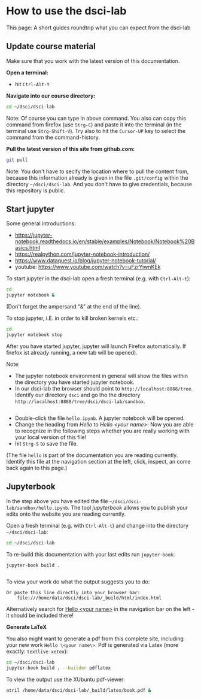 # How to use the dsci-lab

This page: A short guides roundtrip what you can expect from the dsci-lab

## Update course material

Make sure that you work with the latest version of this documentation.

**Open a terminal:**

* hit `Ctrl-Alt-t`

**Navigate into our course directory:**

```sh
cd ~/dsci/dsci-lab
```

Note: Of course you can type in above command. You also can copy this command from firefox (use `Strg-C`) and paste it into the terminal (in the terminal use `Strg-Shift-V`). Try also to hit the `Cursor-UP` key to select the command from the command-history.


**Pull the latest version of this site from github.com:**

```sh
git pull
```
 
Note: You don't have to secify the location where to pull the content from, because this information already is given in the file `.git/config` within the directory `~/dsci/dsci-lab`. And you don't have to give credentials, because this repository is public. 


## Start jupyter

Some general introductions:
* <https://jupyter-notebook.readthedocs.io/en/stable/examples/Notebook/Notebook%20Basics.html>
* <https://realpython.com/jupyter-notebook-introduction/>
* <https://www.dataquest.io/blog/jupyter-notebook-tutorial/>
* youtube: <https://www.youtube.com/watch?v=uFzrYiwnKEk>

To start jupyter in the dsci-lab open a fresh terminal (e.g. with `Ctrl-Alt-t`):

```sh
cd
jupyter notebook &
```

(Don't forget the ampersand "&" at the end of the line).

To stop jupyter, i.E. in order to kill broken kernels etc.:

```sh
cd
jupyter notebook stop
```

After you have started jupyter, jupyter will launch Firefox automatically. If firefox ist already running, a new tab will be opened).

Note:

* The jupyter notebook environment in general will show the files within the directory you have started jupyter notebook.
* In our dsci-lab the browser should point to `http://localhost:8888/tree`. Identify our directory `dsci` and go tho the directory `http://localhost:8888/tree/dsci/dsci-lab/sandbox`. 

```{figure} images/jupyter_tree_dsci_dsci-lab_sandbox_hello.png
```

* Double-click the file `hello.ipynb`. A jupyter notebook will be opened.
* Change the heading from *Hello* to *Hello \<your name\>*: Now you are able to recognize in the following steps whether you are really working with your local version of this file!
* hit `Strg-S` to save the file.

(The file `hello` is  part of the documentation you are reading currently. Identify this file at the navigation section at the left, click, inspect, an come back again to this page.)


## Jupyterbook

In the step above you have edited the file `~/dsci/dsci-lab/sandbox/hello.ipynb`. The tool *jupyterbook* allows you to publish your edits onto the website you are reading currently.

Open a fresh terminal (e.g. with `Ctrl-Alt-t`) and change into the directory `~/dsci/dsci-lab`:

```sh
cd ~/dsci/dsci-lab
```

To re-build this documentation with your last edits run `jupyter-book`:

```sh
jupyter-book build .
```

```{figure} images/jupyter-book_build_dot.png
```

To view your work do what the output suggests you to do:

    Or paste this line directly into your browser bar:
        file:///home/data/dsci/dsci-lab/_build/html/index.html 

Alternatively search for [Hello \<your name\>](file:///home/data/dsci/dsci-lab/_build/html/index.html) in the navigation bar on the left - it should be included there!

**Generate LaTeX**

You also might want to generate a pdf from this complete site, including your new work `Hello \<your name\>`. Pdf is generated via Latex (more exactly: `textlive-xetex`):

```sh
cd ~/dsci/dsci-lab
jupyter-book build . --builder pdflatex
```

To view the output use the XUbuntu pdf-viewer:

```sh
atril /home/data/dsci/dsci-lab/_build/latex/book.pdf &
```





